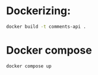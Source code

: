 # Dockerizing:
```bash
docker build -t comments-api .
```

# Docker compose

```bash
docker compose up
```